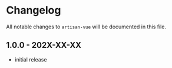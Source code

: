 # Changelog

All notable changes to `artisan-vue` will be documented in this file.

## 1.0.0 - 202X-XX-XX

- initial release
